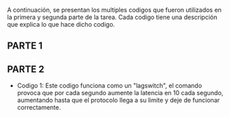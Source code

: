 A continuación, se presentan los multiples codigos que fueron utilizados en la primera y segunda parte de la tarea. Cada codigo tiene una descripción que explica lo que hace dicho codigo.

## PARTE 1




## PARTE 2
- Codigo 1:
Este codigo funciona como un "lagswitch", el comando provoca que por cada segundo aumente la latencia en 10 cada segundo, aumentando hasta que el protocolo llega a su limite y deje de funcionar correctamente.


